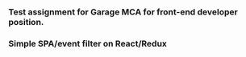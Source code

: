 ### Test assignment for Garage MCA for front-end developer position.
### Simple SPA/event filter on React/Redux

